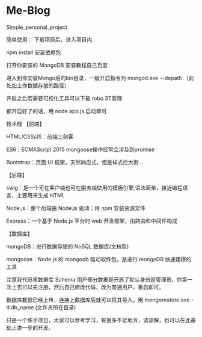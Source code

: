 ﻿# Me-Blog
Simple_personal_project

简单使用：
下载项目后，进入项目内.

npm install 安装依赖包

打开你安装的 MongoDB 安装教程自己百度

进入到你安装Mongo后的bin目录，一般开启指令为 mongod.exe --depath （此处加上你数据存放的路径）

开启之后若需要可视化工具可以下载 robo 3T管理

都开启好了的话，用 node app.js 启动即可

技术栈
【前端】

HTML/CSS/JS：前端三剑客

ES6：ECMAScript 2015 mongoose操作经常会涉及到promise

Bootstrap：页面 UI 框架，天然响应式，但是样式烂大街...

【后端】

swig：是一个可在客户端也可在服务端使用的模板引擎,语法简单，接近编程语言，主要用来生成 HTML 

Node.js：整个后端由 Node.js 驱动；用 npm 安装资源文件

Express：一个基于 Node.js 平台的 web 开发框架，由路由和中间件构成

【数据库】

mongoDB：进行数据存储的 NoSQL 数据库(文档型)

mongoose：Node.js 的 mongodb 驱动软件包，是进行 mongoDB 快速建模的工具

注意我代码里数据库 Schema 用户部分数据是开启了默认身份是管理员，你第一次上去可以先注册，然后自己修改代码，改为普通用户，重启即可。

数据库数据已经上传，连接上数据库后就可以将其导入。用 mongorestore.exe -d db_name (文件夹所在目录) 

只是一个练手项目，大家可以参考学习，有很多不足地方，请谅解，也可以在此基础上进一步的开发。
